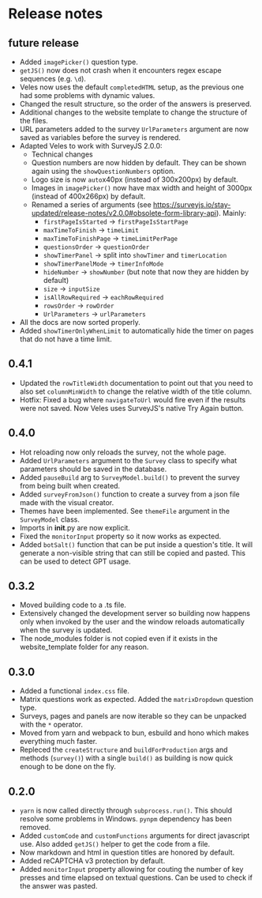 # Release notes

## future release

* Added `imagePicker()` question type.
* `getJS()` now does not crash when it encounters regex escape sequences (e.g. `\d`).
* Veles now uses the default `completedHTML` setup, as the previous one had some problems with dynamic values.
* Changed the result structure, so the order of the answers is preserved.
* Additional changes to the website template to change the structure of the files.
* URL parameters added to the survey `UrlParameters` argument are now saved as variables before the survey is rendered.
* Adapted Veles to work with SurveyJS 2.0.0:
  * Technical changes
  * Question numbers are now hidden by default. They can be shown again using the `showQuestionNumbers` option.
  * Logo size is now `auto`x40px (instead of 300x200px) by default.
  * Images in `imagePicker()` now have max width and height of 3000px (instead of 400x266px) by default.
  * Renamed a series of arguments (see <https://surveyjs.io/stay-updated/release-notes/v2.0.0#obsolete-form-library-api>). Mainly:
    * `firstPageIsStarted` -> `firstPageIsStartPage`
    * `maxTimeToFinish` -> `timeLimit`
    * `maxTimeToFinishPage` -> `timeLimitPerPage`
    * `questionsOrder` -> `questionOrder`
    * `showTimerPanel` -> split into `showTimer` and `timerLocation`
    * `showTimerPanelMode` -> `timerInfoMode`
    * `hideNumber` -> `showNumber` (but note that now they are hidden by default)
    * `size` -> `inputSize`
    * `isAllRowRequired` -> `eachRowRequired`
    * `rowsOrder` -> `rowOrder`
    * `UrlParameters` -> `urlParameters`
* All the docs are now sorted properly.
* Added `showTimerOnlyWhenLimit` to automatically hide the timer on pages that do not have a time limit.

## 0.4.1

* Updated the `rowTitleWidth` documentation to point out that you need to also set `columnMinWidth` to change the relative width of the title column.
* Hotfix: Fixed a bug where `navigateToUrl` would fire even if the results were not saved. Now Veles uses SurveyJS's native Try Again button.

## 0.4.0

* Hot reloading now only reloads the survey, not the whole page.
* Added `UrlParameters` argument to the `Survey` class to specify what parameters should be saved in the database.
* Added `pauseBuild` arg to `SurveyModel.build()` to prevent the survey from being built when created.
* Added `surveyFromJson()` function to create a survey from a json file made with the visual creator.
* Themes have been implemented. See `themeFile` argument in the `SurveyModel` class.
* Imports in __init__.py are now explicit.
* Fixed the `monitorInput` property so it now works as expected.
* Added `botSalt()` function that can be put inside a question's title. It will generate a non-visible string that can still be copied and pasted. This can be used to detect GPT usage.

## 0.3.2

* Moved building code to a .ts file.
* Extensively changed the development server so building now happens only when invoked by the user and the window reloads automatically when the survey is updated.
* The node_modules folder is not copied even if it exists in the website_template folder for any reason.

## 0.3.0

* Added a functional `index.css` file.
* Matrix questions work as expected. Added the `matrixDropdown` question type.
* Surveys, pages and panels are now iterable so they can be unpacked with the `*` operator.
* Moved from yarn and webpack to bun, esbuild and hono which makes everything much faster.
* Repleced the `createStructure` and `buildForProduction` args and methods (`survey()`) with a single `build()` as building is now quick enough to be done on the fly.

## 0.2.0

* `yarn` is now called directly through `subprocess.run()`. This should resolve some problems in Windows. `pynpm` dependency has been removed.
* Added `customCode` and `customFunctions` arguments for direct javascript use. Also added `getJS()` helper to get the code from a file.
* Now markdown and html in question titles are honored by default.
* Added reCAPTCHA v3 protection by default.
* Added `monitorInput` property allowing for couting the number of key presses and time elapsed on textual questions. Can be used to check if the answer was pasted.
